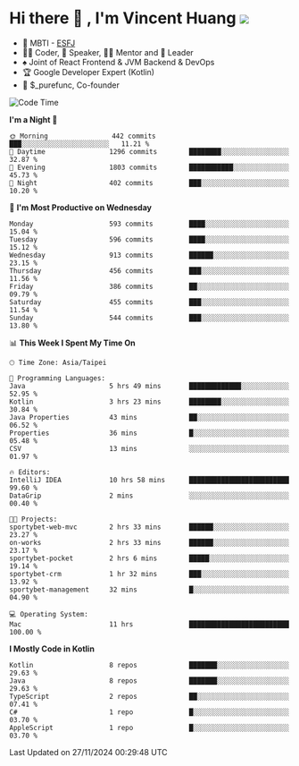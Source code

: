# Hi there 👋 , I'm Vincent Huang ![](https://komarev.com/ghpvc/?username=Jian-Min-Huang)
- 👀 MBTI - [ESFJ](https://www.16personalities.com/esfj-personality)
- 👨‍💻 Coder, 🎤 Speaker, 👨‍🏫 Mentor and 🚀 Leader
- ♠️ Joint of React Frontend & JVM Backend & DevOps
- 🏆 Google Developer Expert (Kotlin)
- 💼 $_purefunc, Co-founder

<!--START_SECTION:waka-->
![Code Time](http://img.shields.io/badge/Code%20Time-4%2C749%20hrs%201%20min-blue)

**I'm a Night 🦉** 

```text
🌞 Morning                442 commits         ███░░░░░░░░░░░░░░░░░░░░░░   11.21 % 
🌆 Daytime                1296 commits        ████████░░░░░░░░░░░░░░░░░   32.87 % 
🌃 Evening                1803 commits        ███████████░░░░░░░░░░░░░░   45.73 % 
🌙 Night                  402 commits         ███░░░░░░░░░░░░░░░░░░░░░░   10.20 % 
```
📅 **I'm Most Productive on Wednesday** 

```text
Monday                   593 commits         ████░░░░░░░░░░░░░░░░░░░░░   15.04 % 
Tuesday                  596 commits         ████░░░░░░░░░░░░░░░░░░░░░   15.12 % 
Wednesday                913 commits         ██████░░░░░░░░░░░░░░░░░░░   23.15 % 
Thursday                 456 commits         ███░░░░░░░░░░░░░░░░░░░░░░   11.56 % 
Friday                   386 commits         ██░░░░░░░░░░░░░░░░░░░░░░░   09.79 % 
Saturday                 455 commits         ███░░░░░░░░░░░░░░░░░░░░░░   11.54 % 
Sunday                   544 commits         ███░░░░░░░░░░░░░░░░░░░░░░   13.80 % 
```


📊 **This Week I Spent My Time On** 

```text
🕑︎ Time Zone: Asia/Taipei

💬 Programming Languages: 
Java                     5 hrs 49 mins       █████████████░░░░░░░░░░░░   52.95 % 
Kotlin                   3 hrs 23 mins       ████████░░░░░░░░░░░░░░░░░   30.84 % 
Java Properties          43 mins             ██░░░░░░░░░░░░░░░░░░░░░░░   06.52 % 
Properties               36 mins             █░░░░░░░░░░░░░░░░░░░░░░░░   05.48 % 
CSV                      13 mins             ░░░░░░░░░░░░░░░░░░░░░░░░░   01.97 % 

🔥 Editors: 
IntelliJ IDEA            10 hrs 58 mins      █████████████████████████   99.60 % 
DataGrip                 2 mins              ░░░░░░░░░░░░░░░░░░░░░░░░░   00.40 % 

🐱‍💻 Projects: 
sportybet-web-mvc        2 hrs 33 mins       ██████░░░░░░░░░░░░░░░░░░░   23.27 % 
on-works                 2 hrs 33 mins       ██████░░░░░░░░░░░░░░░░░░░   23.17 % 
sportybet-pocket         2 hrs 6 mins        █████░░░░░░░░░░░░░░░░░░░░   19.14 % 
sportybet-crm            1 hr 32 mins        ███░░░░░░░░░░░░░░░░░░░░░░   13.92 % 
sportybet-management     32 mins             █░░░░░░░░░░░░░░░░░░░░░░░░   04.90 % 

💻 Operating System: 
Mac                      11 hrs              █████████████████████████   100.00 % 
```

**I Mostly Code in Kotlin** 

```text
Kotlin                   8 repos             ███████░░░░░░░░░░░░░░░░░░   29.63 % 
Java                     8 repos             ███████░░░░░░░░░░░░░░░░░░   29.63 % 
TypeScript               2 repos             ██░░░░░░░░░░░░░░░░░░░░░░░   07.41 % 
C#                       1 repo              █░░░░░░░░░░░░░░░░░░░░░░░░   03.70 % 
AppleScript              1 repo              █░░░░░░░░░░░░░░░░░░░░░░░░   03.70 % 
```




 Last Updated on 27/11/2024 00:29:48 UTC
<!--END_SECTION:waka-->
